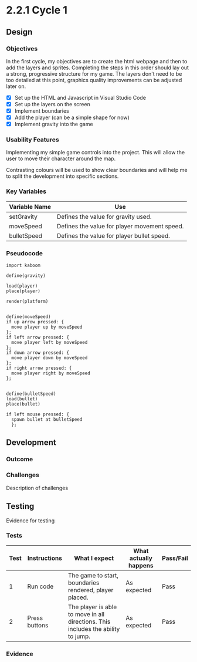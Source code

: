 # 2.2.1 Cycle 1

## Design

### Objectives

In the first cycle, my objectives are to create the html webpage and then to add the layers and sprites. Completing the steps in this order should lay out a strong, progressive structure for my game. The layers don't need to be too detailed at this point, graphics quality improvements can be adjusted later on.

* [x] Set up the HTML and Javascript in Visual Studio Code
* [x] Set up the layers on the screen
* [x] Implement boundaries
* [x] Add the player (can be a simple shape for now)
* [x] Implement gravity into the game

### Usability Features

Implementing my simple game controls into the project. This will allow the user to move their character around the map.

Contrasting colours will be used to show clear boundaries and will help me to split the development into specific sections.



### Key Variables

| Variable Name | Use                                          |
| ------------- | -------------------------------------------- |
| setGravity    | Defines the value for gravity used.          |
| moveSpeed     | Defines the value for player movement speed. |
| bulletSpeed   | Defines the value for player bullet speed.   |

### Pseudocode

```
import kaboom

define(gravity)

load(player)
place(player)

render(platform)


define(moveSpeed)
if up arrow pressed: { 
  move player up by moveSpeed
};
if left arrow pressed: {
  move player left by moveSpeed
};
if down arrow pressed: {
  move player down by moveSpeed
};
if right arrow pressed: {
  move player right by moveSpeed
};


define(bulletSpeed)
load(bullet)
place(bullet)

if left mouse pressed: {
  spawn bullet at bulletSpeed
  };
```

## Development

### Outcome

### Challenges

Description of challenges

## Testing

Evidence for testing

### Tests

| Test | Instructions  | What I expect                                                                    | What actually happens | Pass/Fail |
| ---- | ------------- | -------------------------------------------------------------------------------- | --------------------- | --------- |
| 1    | Run code      | The game to start, boundaries rendered, player placed.                           | As expected           | Pass      |
| 2    | Press buttons | The player is able to move in all directions. This includes the ability to jump. | As expected           | Pass      |

### Evidence
